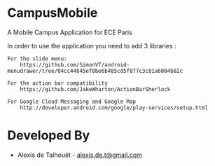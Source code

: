 CampusMobile
============

A Mobile Campus Application for ECE Paris

In order to use the application you need to add 3 libraries :  
	
	For the slide menu:
		https://github.com/SimonVT/android-menudrawer/tree/04cc44845ef0be6b485cd5f877c3c81a6084b82c
	
	For the action bar compatibility
		https://github.com/JakeWharton/ActionBarSherlock

	For Google Cloud Messaging and Google Map
		http://developer.android.com/google/play-services/setup.html
 
 
 Developed By
=============

* Alexis de Talhouët - <alexis.de.t@gmail.com>
